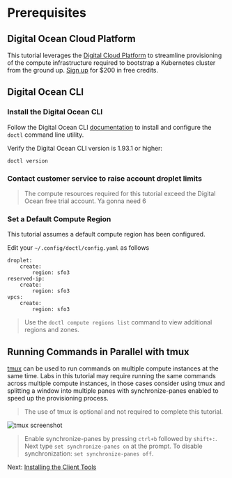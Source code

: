 # Prerequisites

## Digital Ocean Cloud Platform

This tutorial leverages the [Digital Cloud Platform](https://cloud.digitalocean.com/) to streamline provisioning of the compute infrastructure required to bootstrap a Kubernetes cluster from the ground up. [Sign up](https://try.digitalocean.com/freetrialoffer/) for $200 in free credits.


## Digital Ocean CLI

### Install the Digital Ocean CLI

Follow the Digital Ocean CLI [documentation](https://docs.digitalocean.com/reference/doctl/how-to/install/) to install and configure the `doctl` command line utility.

Verify the Digital Ocean CLI version is 1.93.1 or higher:

```
doctl version
```

### Contact customer service to raise account droplet limits

> The compute resources required for this tutorial exceed the Digital Ocean free trial account. Ya gonna need 6


### Set a Default Compute Region

This tutorial assumes a default compute region has been configured.

Edit your `~/.config/doctl/config.yaml` as follows
```
droplet:
    create:
        region: sfo3
reserved-ip:
    create:
        region: sfo3
vpcs:
    create:
        region: sfo3
```

> Use the `doctl compute regions list` command to view additional regions and zones.

## Running Commands in Parallel with tmux

[tmux](https://github.com/tmux/tmux/wiki) can be used to run commands on multiple compute instances at the same time. Labs in this tutorial may require running the same commands across multiple compute instances, in those cases consider using tmux and splitting a window into multiple panes with synchronize-panes enabled to speed up the provisioning process.

> The use of tmux is optional and not required to complete this tutorial.

![tmux screenshot](images/tmux-screenshot.png)

> Enable synchronize-panes by pressing `ctrl+b` followed by `shift+:`. Next type `set synchronize-panes on` at the prompt. To disable synchronization: `set synchronize-panes off`.

Next: [Installing the Client Tools](02-client-tools.md)
